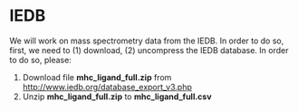 # IEDB

We will work on mass spectrometry data from the IEDB. In order to do so, first, we need to (1) download, (2) uncompress the IEDB database. In order to do so, please:

1. Download file **mhc_ligand_full.zip** from http://www.iedb.org/database_export_v3.php
2. Unzip **mhc_ligand_full.zip** to **mhc_ligand_full.csv**
